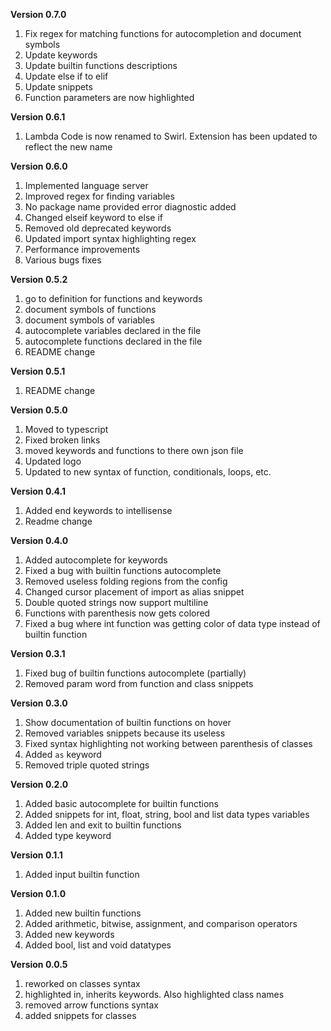 **Version 0.7.0**

1. Fix regex for matching functions for autocompletion and document symbols
1. Update keywords
1. Update builtin functions descriptions
1. Update else if to elif
1. Update snippets
1. Function parameters are now highlighted

**Version 0.6.1**

1. Lambda Code is now renamed to Swirl. Extension has been updated to reflect the new name

**Version 0.6.0**

1. Implemented language server
1. Improved regex for finding variables
1. No package name provided error diagnostic added
1. Changed elseif keyword to else if
1. Removed old deprecated keywords
1. Updated import syntax highlighting regex
1. Performance improvements
1. Various bugs fixes

**Version 0.5.2**

1. go to definition for functions and keywords
1. document symbols of functions
1. document symbols of variables
1. autocomplete variables declared in the file
1. autocomplete functions declared in the file
1. README change

**Version 0.5.1**

1. README change

**Version 0.5.0**

1. Moved to typescript
1. Fixed broken links
1. moved keywords and functions to there own json file
1. Updated logo
1. Updated to new syntax of function, conditionals, loops, etc.

**Version 0.4.1**

1. Added end keywords to intellisense
2. Readme change

**Version 0.4.0**

1. Added autocomplete for keywords
2. Fixed a bug with builtin functions autocomplete
3. Removed useless folding regions from the config
4. Changed cursor placement of import as alias snippet
5. Double quoted strings now support multiline
6. Functions with parenthesis now gets colored
7. Fixed a bug where int function was getting color of data type instead of builtin function

**Version 0.3.1**

1. Fixed bug of builtin functions autocomplete (partially)
2. Removed param word from function and class snippets

**Version 0.3.0**

1. Show documentation of builtin functions on hover
2. Removed variables snippets because its useless
3. Fixed syntax highlighting not working between parenthesis of classes
4. Added `as` keyword
5. Removed triple quoted strings

**Version 0.2.0**

1. Added basic autocomplete for builtin functions
2. Added snippets for int, float, string, bool and list data types variables
3. Added len and exit to builtin functions
4. Added type keyword

**Version 0.1.1**

1. Added input builtin function

**Version 0.1.0**

1. Added new builtin functions
2. Added arithmetic, bitwise, assignment, and comparison operators
3. Added new keywords
4. Added bool, list and void datatypes

**Version 0.0.5**

1. reworked on classes syntax
2. highlighted in, inherits keywords. Also highlighted class names
3. removed arrow functions syntax
4. added snippets for classes
